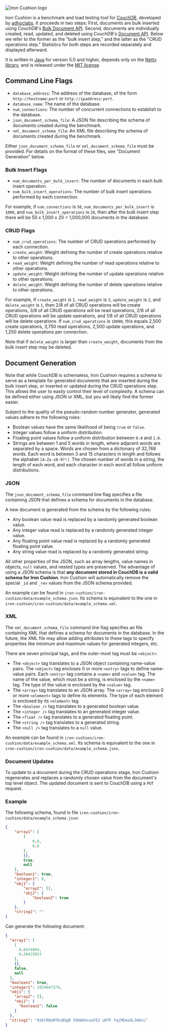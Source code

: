 ![Iron Cushion logo](http://mgp.github.com/assets/images/iron-cushion.png)

Iron Cushion is a benchmark and load testing tool for [CouchDB](http://couchdb.apache.org/), developed by [adhoclabs](http://adhoclabs.co). It proceeds in two steps: First, documents are bulk inserted using CouchDB's [Bulk Document API](http://wiki.apache.org/couchdb/HTTP_Bulk_Document_API). Second, documents are individually created, read, updated, and deleted using CouchDB's [Document API](http://wiki.apache.org/couchdb/HTTP_Document_API). Below we refer to the former as the "bulk insert step," and the latter as the "CRUD operations step." Statistics for both steps are recorded separately and displayed afterward.

It is written in [Java](http://www.java.com) for version 5.0 and higher, depends only on the [Netty library](http://netty.io), and is released under the [MIT license](http://www.opensource.org/licenses/mit-license.html).

## Command Line Flags

* `database_address`: The address of the database, of the form `http://hostname:port` or `http://ipaddress:port`.
* `database_name`: The name of the database.
* `num_connections`: The number of concurrent connections to establish to the database.
* `json_document_schema_file`: A JSON file describing the schema of documents created during the benchmark.
* `xml_document_schema_file`: An XML file describing the schema of documents created during the benchmark.

Either `json_document_schema_file` or `xml_document_schema_file` must be provided. For details on the format of these files, see "Document Generation" below.

### Bulk Insert Flags

* `num_documents_per_bulk_insert`: The number of documents in each bulk insert operation.
* `num_bulk_insert_operations`: The number of bulk insert operations performed by each connection.

For example, if `num_connections` is `50`, `num_documents_per_bulk_insert` is `1000`, and `num_bulk_insert_operations` is `20`, then after the bulk insert step there will be 50 x 1,000 x 20 = 1,000,000 documents in the database.

### CRUD Flags

* `num_crud_operations`: The number of CRUD operations performed by each connection.
* `create_weight`: Weight defining the number of create operations relative to other operations.
* `read_weight`: Weight defining the number of read operations relative to other operations.
* `update_weight`: Weight defining the number of update operations relative to other operations.
* `delete_weight`: Weight defining the number of delete operations relative to other operations.

For example, if `create_weight` is `2`, `read_weight` is `3`, `update_weight` is `2`, and `delete_weight` is `1`, then 2/8 of all CRUD operations will be create operations, 3/8 of all CRUD operations will be read operations, 2/8 of all CRUD operations will be update operations, and 1/8 of all CRUD operations will be delete operations. If `num_crud_operations` is `10000`, this equals 2,500 create operations, 3,750 read operations, 2,500 update operations, and 1,250 delete operations per connection.

Note that if `delete_weight` is larger than `create_weight`, documents from the bulk insert step may be deleted.

## Document Generation

Note that while CouchDB is schemaless, Iron Cushion requires a schema to serve as a template for generated documents that are inserted during the bulk insert step, or inserted or updated during the CRUD operations step. This allows the user to easily control their level of complexity. A schema can be defined either using JSON or XML, but you will likely find the former easier.

Subject to the quality of the pseudo-random number generator, generated values adhere to the following rules:

* Boolean values have the same likelihood of being `true` or `false`.
* Integer values follow a uniform distribution.
* Floating point values follow a uniform distribution between `0.0` and `1.0`.
* Strings are between 1 and 5 words in length, where adjacent words are separated by a space. Words are chosen from a dictionary of 32,768 words. Each word is between 3 and 15 characters in length and follows the alphabet `[A-Za-z0-9?!]`. The chosen number of words in a string, the length of each word, and each character in each word all follow uniform distributions.

### JSON

The `json_document_schema_file` command line flag specifies a file containing JSON that defines a schema for documents in the database.

A new document is generated from the schema by the following rules:

* Any boolean value read is replaced by a randomly generated boolean value.
* Any integer value read is replaced by a randomly generated integer value.
* Any floating point value read is replaced by a randomly generated floating point value.
* Any string value read is replaced by a randomly generated string.

All other properties of the JSON, such as array lengths, value names in objects, `null` values, and nested types are preserved. The advantage of using a JSON schema is that **any document stored in CouchDB is a valid schema for Iron Cushion**. Iron Cushion will automatically remove the special `_id` and `_rev` values from the JSON schema provided.

An example can be found in `iron-cushion/iron-cushion/data/example_schema.json`. Its schema is equivalent to the one in `iron-cushion/iron-cushion/data/example_schema.xml`.

### XML

The `xml_document_schema_file` command line flag specifies an file containing XML that defines a schema for documents in the database. In the future, the XML file may allow adding attributes to these tags to specify properties like minimum and maximum values for generated integers, etc.

There are seven principal tags, and the outer-most tag must be `<object>`:

* The `<object>` tag translates to a JSON object containing name-value pairs. The `<object>` tag encloses 0 or more `<entry>` tags to define name-value pairs. Each `<entry>` tag contains a `<name>` and `<value>` tag. The name of the value, which must be a string, is enclosed by the `<name>` tag. The type of the value is enclosed by the `<value>` tag.
* The `<array>` tag translates to an JSON array. The `<array>` tag encloses 0 or more `<element>` tags to define its elements. The type of each element is enclosed by its `<element>` tag.
* The `<boolean />` tag translates to a generated boolean value.
* The `<integer />` tag translates to an generated integer value.
* The `<float />` tag translates to a generated floating point.
* The `<string />` tag translates to a generated string. 
* The `<null />` tag translates to a `null` value.

An example can be found in `iron-cushion/iron-cushion/data/example_schema.xml`. Its schema is equivalent to the one in `iron-cushion/iron-cushion/data/example_schema.json`.

### Document Updates

To update to a document during the CRUD operations stage, Iron Cushion regenerates and replaces a randomly chosen value from the document's top level object. The updated document is sent to CouchDB using a `PUT` request.

### Example

The following schema, found in file `iron-cushion/iron-cushion/data/example_schema.json`:

```json
{
    "array1": [
        [
            0.0, 
            0.0
        ], 
        {}, 
        true,
        null
    ], 
    "boolean1": true, 
    "integer1": 0, 
    "obj1": {
        "array2": [], 
        "obj2": {
            "boolean2": true
        }
    }, 
    "string1": ""
}
```

Can generate the following document:

```json
{
  "array1": [
    [
      0.8474894, 
      0.30425853
    ], 
    {}, 
    false,
    null
  ], 
  "boolean1": true, 
  "integer1": 1929847379, 
  "obj1": {
    "array2": [], 
    "obj2": {
      "boolean2": false
    }
  }, 
  "string1": "928lR8eM7DcBSgR 598A8VxzeFE2 uKTF FqiMEmxdLJmDni"
}

```

